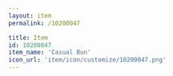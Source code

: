 ```yaml
---
layout: item
permalink: /10200047

title: Item
id: 10200047
item_name: 'Casual Bun'
icon_url: 'item/icon/customize/10200047.png'
---
```

